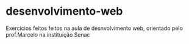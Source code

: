 # desenvolvimento-web
Exercícios feitos feitos na aula de desnvolvimento web, orientado pelo prof.Marcelo na instituição Senac
